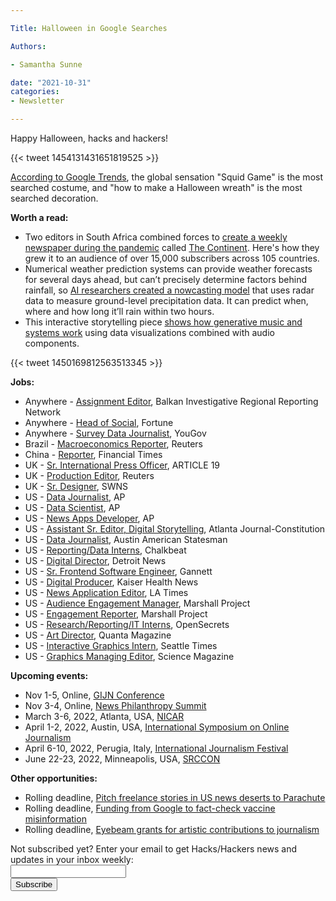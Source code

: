 ```yaml
---

Title: Halloween in Google Searches

Authors: 

- Samantha Sunne

date: "2021-10-31" 
categories: 
- Newsletter

---
```


Happy Halloween, hacks and hackers! 

{{< tweet 1454131431651819525 >}}

[According to Google Trends](https://trends.google.com/trends/story/US_cu_wGTrgmYBAABNZM_en), the global sensation "Squid Game" is the most searched costume, and "how to make a Halloween wreath" is the most searched decoration. 

**Worth a read:**



* Two editors in South Africa combined forces to [create a weekly newspaper during the pandemic](https://niemanreports.org/articles/launching-a-newspaper-during-a-pandemic/) called [The Continent](https://mg.co.za/thecontinent/). Here's how they grew it to an audience of over 15,000 subscribers across 105 countries.
* Numerical weather prediction systems can provide weather forecasts for several days ahead, but can’t precisely determine factors behind rainfall, so [AI researchers created a nowcasting model](https://deepmind.com/blog/article/nowcasting) that uses radar data to measure ground-level precipitation data. It can predict when, where and how long it’ll rain within two hours.
* This interactive storytelling piece [shows how generative music and systems work](https://teropa.info/loop/#/title) using data visualizations combined with audio components.

{{< tweet 1450169812563513345 >}}

**Jobs:**



* Anywhere - [Assignment Editor](https://birn.eu.com/news-and-events/assignment-editor-2/), Balkan Investigative Regional Reporting Network
* Anywhere - [Head of Social](https://boards.greenhouse.io/fortune/jobs/4159956004), Fortune
* Anywhere - [Survey Data Journalist](https://jobs.smartrecruiters.com/YouGov1/743999780778907-survey-data-journalist), YouGov
* Brazil - [Macroeconomics Reporter](https://talkingbiznews.com/biz-news-help-wanted/reuters-seeks-brazil-macroeconomics-reporter/), Reuters
* China - [Reporter](https://talkingbiznews.com/biz-news-help-wanted/ft-seeks-hong-kong-reporter/), Financial Times
* UK - [Sr. International Press Officer](https://jobs.theguardian.com/job/7461054/senior-international-press-officer/), ARTICLE 19
* UK - [Production Editor](https://talkingbiznews.com/biz-news-help-wanted/reuters-breakingviews-seeks-a-production-editor-in-london/), Reuters
* UK - [Sr. Designer](https://www.cisionjobs.co.uk/job/104911/swns-senior-designer), SWNS
* US - [Data Journalist](https://careers.ap.org/job/Washington-Newsperson%2C-Data-Journalist-DC-20005-4076/805628200/), AP
* US - [Data Scientist](https://careers.ap.org/job/Washington-Newsperson-DC-20005-4076/805725200/), AP
* US - [News Apps Developer](https://careers.ap.org/job/Newsperson%2C-News-Applications-Developer/796731000/), AP
* US - [Assistant Sr. Editor, Digital Storytelling](https://jobs.coxenterprises.com/job/14118215/assistant-senior-editor-digital-storytelling-atlanta-ga/), Atlanta Journal-Constitution
* US - [Data Journalist](https://us61e2.dayforcehcm.com/CandidatePortal/en-US/gannett/Posting/View/43923), Austin American Statesman
* US - [Reporting/Data Interns](https://www.chalkbeat.org/pages/careers?gh_jid=4741798003), Chalkbeat
* US - [Digital Director](https://careers.journalists.org/jobs/15670222/digital-director), Detroit News
* US - [Sr. Frontend Software Engineer](https://us61e2.dayforcehcm.com/CandidatePortal/en-US/gannett/Posting/View/44221), Gannett
* US - [Digital Producer](https://www.ire.org/job-center/digital-producer-kaiser-health-news/), Kaiser Health News
* US - [News Application Editor](https://nantmedia.wd5.myworkdayjobs.com/en-US/LATimesCareers/job/El-Segundo-CA/News-Application-Editor_REQ_001074-6), LA Times
* US - [Audience Engagement Manager](https://snd.org/job/audience-engagement-manager/), Marshall Project
* US - [Engagement Reporter](https://snd.org/job/engagement-reporter/), Marshall Project
* US - [Research/Reporting/IT Interns](https://www.opensecrets.org/about/intern.php), OpenSecrets
* US - [Art Director](https://snd.org/job/art-director-quanta-magazine/), Quanta Magazine
* US - [Interactive Graphics Intern](https://seattletimes.applytojob.com/apply/9NLCln0GE6/Summer-2022-Interactive-Graphics-Internship), Seattle Times
* US - [Graphics Managing Editor](https://snd.org/job/graphics-managing-editor/), Science Magazine

**Upcoming events:**



* Nov 1-5, Online, [GIJN Conference](https://gijn.org/2021/03/24/the-global-investigative-journalism-conference-goes-online-oct-2021-we-head-to-sydney-in-22/)
* Nov 3-4, Online, [News Philanthropy Summit](https://www.lenfestinstitute.org/news-philanthropy-network/2021-news-philanthropy-network-summit-announcement/)
* March 3-6, 2022, Atlanta, USA, [NICAR](https://www.ire.org/submit-your-ideas-for-nicar22-and-sign-up-for-conference-emails/)
* April 1-2, 2022, Austin, USA, [International Symposium on Online Journalism](https://isoj.org/)
* April 6-10, 2022, Perugia, Italy, [International Journalism Festival](https://www.journalismfestival.com/)
* June 22-23, 2022, Minneapolis, USA, [SRCCON](https://srccon.org)

**Other opportunities:**



* Rolling deadline, [Pitch freelance stories in US news deserts to Parachute](https://parachutemagazine.com/)
* Rolling deadline, [Funding from Google to fact-check vaccine misinformation](https://blog.google/outreach-initiatives/google-news-initiative/open-fund-projects-debunking-vaccine-misinformation/)
* Rolling deadline, [Eyebeam grants for artistic contributions to journalism](https://www.eyebeam.org/eyebeam-center-for-the-future-of-journalism/)

<div id="mc_embed_signup"><form id="mc-embedded-subscribe-form" class="validate" action="//hackshackers.us1.list-manage.com/subscribe/post?u=c56f2e53d5ed6ef87f8aaa75c&amp;id=fb2bc6f10b" method="post" name="mc-embedded-subscribe-form" novalidate="" target="_blank">

<div id="mc_embed_signup_scroll">

<div class="mc-field-group"><label for="mce-EMAIL">Not subscribed yet? Enter your email to get Hacks/Hackers news and updates in your inbox weekly:  </label></div>

<div class="mc-field-group"><input id="mce-EMAIL" class="required email" name="EMAIL" type="email" value="" /></div>

<!-- real people should not fill this in and expect good things - do not remove this or risk form bot signups-->

<div style="position: absolute; left: -5000px;"><input tabindex="-1" name="b_c56f2e53d5ed6ef87f8aaa75c_fb2bc6f10b" type="text" value="" /></div>

<div class="clear"><input id="mc-embedded-subscribe" class="button" name="subscribe" type="submit" value="Subscribe" /></div>

</div>

</form></div>

<!--End mc_embed_signup-->

<meta name="twitter:card" content="summary">

<meta name="twitter:image:src" content="https://hackshackers.com/content-images/about/hackshackers_logomark.png">
